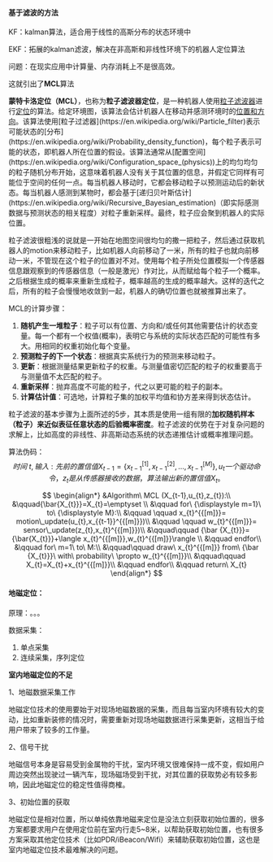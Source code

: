 #### 基于滤波的方法

KF：kalman算法，适合用于线性的高斯分布的状态环境中

EKF：拓展的kalman滤波，解决在非高斯和非线性环境下的机器人定位算法

问题：在现实应用中计算量、内存消耗上不是很高效。

这就引出了**MCL**算法

​		**蒙特卡洛定位（MCL）**，也称为**粒子滤波器定位**，是一种机器人使用[粒子滤波器](https://en.wikipedia.org/wiki/Particle_filter)进行[定位](https://en.wikipedia.org/wiki/Robot_localization)的算法。给定环境图，该算法会估计机器人在移动并感测环境时的[位置和方向](https://en.wikipedia.org/wiki/Pose_(computer_vision))。该算法使用[粒子过滤器](https://en.wikipedia.org/wiki/Particle_filter)表示可能状态的[分布](https://en.wikipedia.org/wiki/Probability_density_function)，每个粒子表示可能的状态，即机器人所在位置的假设。该算法通常从[配置空间](https://en.wikipedia.org/wiki/Configuration_space_(physics))上的均匀均匀的粒子随机分布开始，这意味着机器人没有关于其位置的信息，并假定它同样有可能位于空间的任何一点。每当机器人移动时，它都会移动粒子以预测运动后的新状态。每当机器人感测到某物时，都会基于[递归贝叶斯估计](https://en.wikipedia.org/wiki/Recursive_Bayesian_estimation)（即实际感测数据与预测状态的相关程度）对粒子重新采样。最终，粒子应会聚到机器人的实际位置。

​		粒子滤波很粗浅的说就是一开始在地图空间很均匀的撒一把粒子，然后通过获取机器人的motion来移动粒子，比如机器人向前移动了一米，所有的粒子也就向前移动一米，不管现在这个粒子的位置对不对。使用每个粒子所处位置模拟一个传感器信息跟观察到的传感器信息（一般是激光）作对比，从而赋给每个粒子一个概率。之后根据生成的概率来重新生成粒子，概率越高的生成的概率越大。这样的迭代之后，所有的粒子会慢慢地收敛到一起，机器人的确切位置也就被推算出来了。

MCL的计算步骤：

1. **随机产生一堆粒子**：粒子可以有位置、方向和/或任何其他需要估计的状态变量。每一个都有一个权值(概率)，表明它与系统的实际状态匹配的可能性有多大。用相同的权重初始化每个变量。
2. **预测粒子的下一个状态**：根据真实系统行为的预测来移动粒子。
3. **更新**：根据测量结果更新粒子的权重。与测量值密切匹配的粒子的权重要高于与测量值不太匹配的粒子。
4. **重新采样**：抛弃高度不可能的粒子，代之以更可能的粒子的副本。
5. **计算估计值**：可选地，计算粒子集的加权平均值和协方差来得到状态估计。

粒子滤波的基本步骤为上面所述的5步，其本质是使用一组有限的**加权随机样本（粒子）来近似表征任意状态的后验概率密度**。粒子滤波的优势在于对复杂问题的求解上，比如高度的非线性、非高斯动态系统的状态递推估计或概率推理问题。

算法伪码：
$$
时间\ t,输入:先前的置信值X_{t-1}=\{x_{t-1}^{[1]},x_{t-1}^{[2]},...,x_{t-1}^{[M]} \},u_{t}一个驱动命令 ，z_{t}是从传感器接收的数据，算法输出新的置信值X_{t}。
$$

$$
\begin{align*}
&Algorithm\ MCL (X_{t-1},u_{t},z_{t}):\\     
	&\qquad{\bar{X_{t}}}=X_{t}=\emptyset \\
    &\qquad for\ {\displaystyle m=1}\ to\ {\displaystyle M}:\\
	&\qquad	\qquad	x_{t}^{{[m]}}= motion\_update(u_{t},x_{{t-1}}^{{[m]}})\\
	&\qquad	\qquad	w_{t}^{{[m]}}= sensor\_update(z_{t},x_{t}^{{[m]}})\\
  &\qquad\qquad  {\bar  {X_{t}}}={\bar{X_{t}}}+\langle x_{t}^{{[m]}},w_{t}^{{[m]}}\rangle \\
     &\qquad  endfor\\
     &\qquad  for\ m=1\ to\ M:\\
    &\qquad\qquad draw\ x_{t}^{{[m]}} from\ {\bar  {X_{t}}}\ with\ probability\ \propto w_{t}^{{[m]}}\\ 
&\qquad\qquad X_{t}=X_{t}+x_{t}^{{[m]}}\\
    &\qquad   endfor\\
     &\qquad  return\ X_{t}
\end{align*}
$$



#### 地磁定位：

原理：。。。

数据采集：

1. 单点采集
2. 连续采集，序列定位



**室内地磁定位的不足**

1、地磁数据采集工作

地磁定位技术的使用要始于对现场地磁数据的采集，而且每当室内环境有较大的变动，比如重新装修的情况时，需要重新对现场地磁数据进行采集更新，这相当于给用户带来了较多的工作量。

2、信号干扰

地磁信号本身是容易受到金属物的干扰，室内环境又很难保持一成不变，假如用户周边突然出现驶过一辆汽车，现场磁场受到干扰，对其位置的获取势必有较多影响，因此地磁定位的稳定性值得商榷。

3、初始位置的获取

地磁定位是相对位置，所以单纯依靠地磁来定位是没法立刻获取初始位置的，很多方案都要求用户在使用定位前在室内行走5~8米，以帮助获取初始位置，也有很多方案采取其他定位技术（比如PDR/iBeacon/Wifi）来辅助获取初始位置，这也是室内地磁定位技术最难解决的问题。